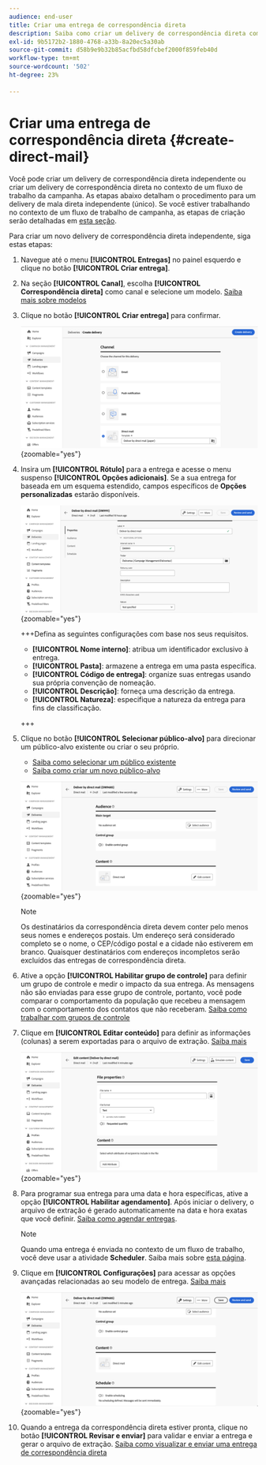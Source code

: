 ```yaml
---
audience: end-user
title: Criar uma entrega de correspondência direta
description: Saiba como criar um delivery de correspondência direta com o Adobe Campaign Web
exl-id: 9b5172b2-1880-4768-a33b-8a20ec5a30ab
source-git-commit: d58b9e9b32b85acfbd58dfcbef2000f859feb40d
workflow-type: tm+mt
source-wordcount: '502'
ht-degree: 23%

---
```


# Criar uma entrega de correspondência direta {#create-direct-mail}

Você pode criar um delivery de correspondência direta independente ou criar um delivery de correspondência direta no contexto de um fluxo de trabalho da campanha. As etapas abaixo detalham o procedimento para um delivery de mala direta independente (único). Se você estiver trabalhando no contexto de um fluxo de trabalho de campanha, as etapas de criação serão detalhadas em [esta seção](../workflows/activities/channels.md#create-a-delivery-in-a-campaign-workflow).

Para criar um novo delivery de correspondência direta independente, siga estas etapas:

1. Navegue até o menu **[!UICONTROL Entregas]** no painel esquerdo e clique no botão **[!UICONTROL Criar entrega]**.

1. Na seção **[!UICONTROL Canal]**, escolha **[!UICONTROL Correspondência direta]** como canal e selecione um modelo. [Saiba mais sobre modelos](../msg/delivery-template.md)

1. Clique no botão **[!UICONTROL Criar entrega]** para confirmar.

   ![Captura de tela mostrando a criação de uma entrega de correspondência direta](assets/dm-create.png){zoomable="yes"}

1. Insira um **[!UICONTROL Rótulo]** para a entrega e acesse o menu suspenso **[!UICONTROL Opções adicionais]**. Se a sua entrega for baseada em um esquema estendido, campos específicos de **Opções personalizadas** estarão disponíveis.

   ![Captura de tela mostrando a configuração de propriedades para uma entrega de correspondência direta](assets/dm-properties.png){zoomable="yes"}

   +++Defina as seguintes configurações com base nos seus requisitos.
   * **[!UICONTROL Nome interno]**: atribua um identificador exclusivo à entrega.
   * **[!UICONTROL Pasta]**: armazene a entrega em uma pasta específica.
   * **[!UICONTROL Código de entrega]**: organize suas entregas usando sua própria convenção de nomeação.
   * **[!UICONTROL Descrição]**: forneça uma descrição da entrega.
   * **[!UICONTROL Natureza]**: especifique a natureza da entrega para fins de classificação.

   +++

1. Clique no botão **[!UICONTROL Selecionar público-alvo]** para direcionar um público-alvo existente ou criar o seu próprio.

   * [Saiba como selecionar um público existente](../audience/add-audience.md)
   * [Saiba como criar um novo público-alvo](../audience/one-time-audience.md)

   ![Captura de tela mostrando a seleção de público para uma entrega de correspondência direta](assets/dm-audience.png){zoomable="yes"}

   >[!NOTE]
   >
   >Os destinatários da correspondência direta devem conter pelo menos seus nomes e endereços postais. Um endereço será considerado completo se o nome, o CEP/código postal e a cidade não estiverem em branco. Quaisquer destinatários com endereços incompletos serão excluídos das entregas de correspondência direta.

1. Ative a opção **[!UICONTROL Habilitar grupo de controle]** para definir um grupo de controle e medir o impacto da sua entrega. As mensagens não são enviadas para esse grupo de controle, portanto, você pode comparar o comportamento da população que recebeu a mensagem com o comportamento dos contatos que não receberam. [Saiba como trabalhar com grupos de controle](../audience/control-group.md)

1. Clique em **[!UICONTROL Editar conteúdo]** para definir as informações (colunas) a serem exportadas para o arquivo de extração. [Saiba mais](content-direct-mail.md)

   ![Captura de tela mostrando a edição de conteúdo para uma entrega de correspondência direta](assets/dm-content.png){zoomable="yes"}

1. Para programar sua entrega para uma data e hora específicas, ative a opção **[!UICONTROL Habilitar agendamento]**. Após iniciar o delivery, o arquivo de extração é gerado automaticamente na data e hora exatas que você definir. [Saiba como agendar entregas](../msg/gs-deliveries.md#gs-schedule).

   >[!NOTE]
   >
   >Quando uma entrega é enviada no contexto de um fluxo de trabalho, você deve usar a atividade **Scheduler**. Saiba mais sobre [esta página](../workflows/activities/scheduler.md).

1. Clique em **[!UICONTROL Configurações]** para acessar as opções avançadas relacionadas ao seu modelo de entrega. [Saiba mais](../advanced-settings/delivery-settings.md)

   ![Captura de tela mostrando as configurações avançadas para uma entrega de correspondência direta](assets/dm-settings.png){zoomable="yes"}

1. Quando a entrega da correspondência direta estiver pronta, clique no botão **[!UICONTROL Revisar e enviar]** para validar e enviar a entrega e gerar o arquivo de extração. [Saiba como visualizar e enviar uma entrega de correspondência direta](send-direct-mail.md)